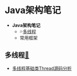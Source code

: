 # Java架构笔记

- **Java架构笔记**
  - <a id='多线程A'>💦</a>[多线程](#多线程a)
  - 常用框架



































## <a id='多线程a'>多线程</a>[🔼](#多线程A)

- [多线程基础类Thread源码分析](./MD/thread/thread.md)